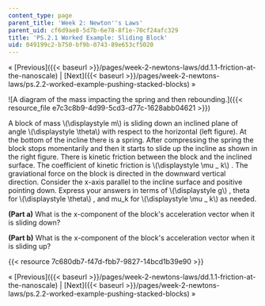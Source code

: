 ```yaml
---
content_type: page
parent_title: 'Week 2: Newton''s Laws'
parent_uid: cf6d9ae8-5d7b-6e78-8f1e-70cf24afc329
title: 'PS.2.1 Worked Example: Sliding Block'
uid: 049199c2-b750-bf9b-0743-89e653cf5020
---
```


« [Previous]({{< baseurl >}}/pages/week-2-newtons-laws/dd.1.1-friction-at-the-nanoscale) | [Next]({{< baseurl >}}/pages/week-2-newtons-laws/ps.2.2-worked-example-pushing-stacked-blocks) »

![A diagram of the mass impacting the spring and then rebounding.]({{< resource_file e7c3c8b9-4d99-5cd3-d77c-1628abb04621 >}})

A block of mass \\(\\displaystyle m\\) is sliding down an inclined plane of angle \\(\\displaystyle \\theta\\) with respect to the horizontal (left figure). At the bottom of the incline there is a spring. After compressing the spring the block stops momentarily and then it starts to slide up the incline as shown in the right figure. There is kinetic friction between the block and the inclined surface. The coefficient of kinetic friction is \\(\\displaystyle \\mu \_ k\\) . The graviational force on the block is directed in the downward vertical direction. Consider the x-axis parallel to the incline surface and positive pointing down. Express your answers in terms of \\(\\displaystyle g\\) , theta for \\(\\displaystyle \\theta\\) , and mu\_k for \\(\\displaystyle \\mu \_ k\\) as needed.

**(Part a)** What is the x-component of the block's acceleration vector when it is sliding down?

**(Part b)** What is the x-component of the block's acceleration vector when it is sliding up?

{{< resource 7c680db7-f47d-fbb7-9827-14bcd1b39e90 >}}

« [Previous]({{< baseurl >}}/pages/week-2-newtons-laws/dd.1.1-friction-at-the-nanoscale) | [Next]({{< baseurl >}}/pages/week-2-newtons-laws/ps.2.2-worked-example-pushing-stacked-blocks) »
